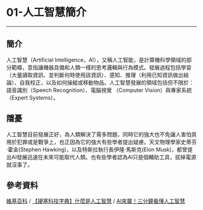 # 01-人工智慧簡介
---
## 簡介
  人工智慧（Artificial Intelligence，AI），又稱人工智能，是計算機科學領域的部分範疇，意指讓機器具備和人類一樣的思考邏輯與行為模式。發展過程包括學習（大量讀取資訊、並判斷何時使用該資訊）、感知、推理（利用已知資訊做出結論）、自我校正，以及如何操縱或移動物品。人工智慧發展的領域包括但不限於：語音識別（Speech Recognition）、電腦視覺 （Computer Vision）與專家系統（Expert Systems）。

## 隱憂
  人工智慧目前發展正好，為人類解決了需多問題，同時它的強大也不免讓人害怕其用於犯罪或是戰爭上，也正因為它的強大有些學者提出疑慮。天文物理學家史蒂芬·霍金(Stephen Hawking)，以及特斯拉執行長伊隆·馬斯克(Elon Musk)，都曾提出AI發展迅速在未來可能取代人類。也有些學者認為AI只是個輔助工具，拔掉電源就沒事了。

## 參考資料
[維基百科](https://zh.wikipedia.org/wiki/%E4%BA%BA%E5%B7%A5%E6%99%BA%E8%83%BD) / 
[【硬塞科技字典】什麼是人工智慧](https://www.inside.com.tw/article/6750-what-is-artificial-intelligence-%EF%BC%9F) / 
[AI來襲！三分鐘看懂人工智慧](https://makerpro.cc/2019/05/introduction-to-ai/)
